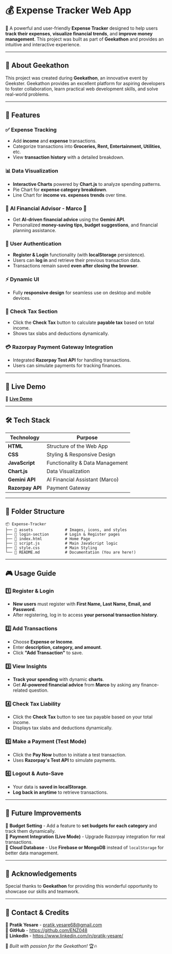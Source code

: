 # 💰 Expense Tracker Web App

🚀 A powerful and user-friendly **Expense Tracker** designed to help users **track their expenses**, **visualize financial trends**, and **improve money management**. This project was built as part of **Geekathon** and provides an intuitive and interactive experience.

---

## 🎉 About Geekathon  
This project was created during **Geekathon**, an innovative event by Geekster. Geekathon provides an excellent platform for aspiring developers to foster collaboration, learn practical web development skills, and solve real-world problems.  

---

## 🌟 Features

### ✅ **Expense Tracking**
- Add **income** and **expense** transactions.
- Categorize transactions into **Groceries, Rent, Entertainment, Utilities**, etc.
- View **transaction history** with a detailed breakdown.

### 📊 **Data Visualization**
- **Interactive Charts** powered by **Chart.js** to analyze spending patterns.
- Pie Chart for **expense category breakdown**.
- Line Chart for **income vs. expenses trends** over time.

### 🧠 **AI Financial Advisor - Marco 🤖**
- Get **AI-driven financial advice** using the **Gemini API**.
- Personalized **money-saving tips, budget suggestions**, and financial planning assistance.

### 🔐 **User Authentication**
- **Register & Login** functionality (with **localStorage** persistence).
- Users can **log in** and retrieve their previous transaction data.
- Transactions remain saved **even after closing the browser**.

### ⚡ **Dynamic UI**
- Fully **responsive design** for seamless use on desktop and mobile devices.

### 🏦 **Check Tax Section**
- Click the **Check Tax** button to calculate **payable tax** based on total income.
- Shows tax slabs and deductions dynamically.

### 💳 **Razorpay Payment Gateway Integration**
- Integrated **Razorpay Test API** for handling transactions.
- Users can simulate payments for tracking finances.

---

## 🚀 Live Demo
🎯 [**Live Demo**](www.expense-tracker-neon-nine-30.vercel.app)

---

## 🛠️ Tech Stack
| Technology  | Purpose  |
|-------------|----------|
| **HTML**    | Structure of the Web App |
| **CSS**     | Styling & Responsive Design |
| **JavaScript** | Functionality & Data Management |
| **Chart.js** | Data Visualization |
| **Gemini API** | AI Financial Assistant (Marco) |
| **Razorpay API** | Payment Gateway |

---

## 📂 Folder Structure

```
📦 Expense-Tracker
├── 📁 assets              # Images, icons, and styles
├── 📁 login-section       # Login & Register pages
├── 📄 index.html          # Home Page
├── 📄 script.js           # Main JavaScript logic
├── 📄 style.css           # Main Styling
└── 📄 README.md           # Documentation (You are here!)
```


---

## 🎮 Usage Guide

### **1️⃣ Register & Login**
- **New users** must register with **First Name, Last Name, Email, and Password**.
- After registering, log in to access **your personal transaction history**.

### **2️⃣ Add Transactions**
- Choose **Expense or Income**.
- Enter **description, category, and amount**.
- Click **"Add Transaction"** to save.

### **3️⃣ View Insights**
- **Track your spending** with dynamic **charts**.
- Get **AI-powered financial advice** from **Marco** by asking any finance-related question.

### **4️⃣ Check Tax Liability**
- Click the **Check Tax** button to see tax payable based on your total income.
- Displays tax slabs and deductions dynamically.

### **5️⃣ Make a Payment (Test Mode)**
- Click the **Pay Now** button to initiate a test transaction.
- Uses **Razorpay's Test API** to simulate payments.

### **6️⃣ Logout & Auto-Save**
- Your data is **saved in localStorage**.
- **Log back in anytime** to retrieve transactions.

---

## 🚀 Future Improvements
📌 **Budget Setting** - Add a feature to **set budgets for each category** and track them dynamically.  
📌 **Payment Integration (Live Mode)** - Upgrade Razorpay integration for real transactions.  
📌 **Cloud Database** - Use **Firebase or MongoDB** instead of `localStorage` for better data management.  

---

## 🙌 Acknowledgements  
Special thanks to **Geekathon** for providing this wonderful opportunity to showcase our skills and teamwork.  

---

## 🎯 Contact & Credits
📧 **Pratik Yesare** - pratik.yesare68@gmail.com  
🔗 **GitHub** - https://github.com/ENZ048  
🔗 **LinkedIn** - https://www.linkedin.com/in/pratik-yesare/ 

🚀 _Built with passion for the Geekathon!_ 🏆🔥
